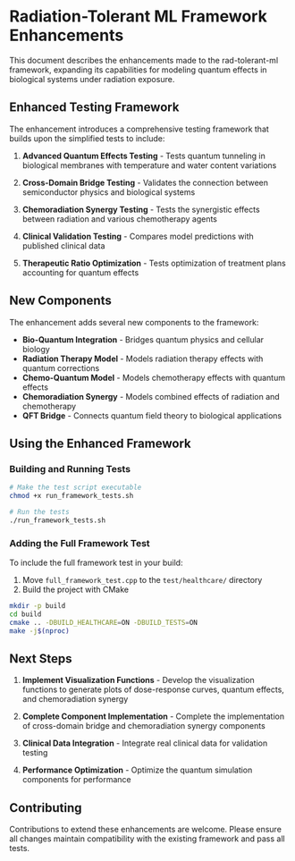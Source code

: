 # Radiation-Tolerant ML Framework Enhancements

This document describes the enhancements made to the rad-tolerant-ml framework, expanding its capabilities for modeling quantum effects in biological systems under radiation exposure.

## Enhanced Testing Framework

The enhancement introduces a comprehensive testing framework that builds upon the simplified tests to include:

1. **Advanced Quantum Effects Testing** - Tests quantum tunneling in biological membranes with temperature and water content variations

2. **Cross-Domain Bridge Testing** - Validates the connection between semiconductor physics and biological systems

3. **Chemoradiation Synergy Testing** - Tests the synergistic effects between radiation and various chemotherapy agents

4. **Clinical Validation Testing** - Compares model predictions with published clinical data

5. **Therapeutic Ratio Optimization** - Tests optimization of treatment plans accounting for quantum effects

## New Components

The enhancement adds several new components to the framework:

- **Bio-Quantum Integration** - Bridges quantum physics and cellular biology
- **Radiation Therapy Model** - Models radiation therapy effects with quantum corrections
- **Chemo-Quantum Model** - Models chemotherapy effects with quantum effects
- **Chemoradiation Synergy** - Models combined effects of radiation and chemotherapy
- **QFT Bridge** - Connects quantum field theory to biological applications

## Using the Enhanced Framework

### Building and Running Tests

```bash
# Make the test script executable
chmod +x run_framework_tests.sh

# Run the tests
./run_framework_tests.sh
```

### Adding the Full Framework Test

To include the full framework test in your build:

1. Move `full_framework_test.cpp` to the `test/healthcare/` directory
2. Build the project with CMake

```bash
mkdir -p build
cd build
cmake .. -DBUILD_HEALTHCARE=ON -DBUILD_TESTS=ON
make -j$(nproc)
```

## Next Steps

1. **Implement Visualization Functions** - Develop the visualization functions to generate plots of dose-response curves, quantum effects, and chemoradiation synergy

2. **Complete Component Implementation** - Complete the implementation of cross-domain bridge and chemoradiation synergy components

3. **Clinical Data Integration** - Integrate real clinical data for validation testing

4. **Performance Optimization** - Optimize the quantum simulation components for performance

## Contributing

Contributions to extend these enhancements are welcome. Please ensure all changes maintain compatibility with the existing framework and pass all tests.
